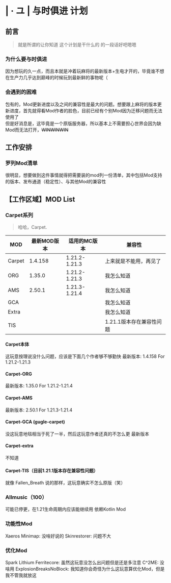 # | · ユ | 与时俱进 计划  
## 前言
> 就是所谓的让你知道 这个计划是干什么的 的一段话好吧嗯嗯  
### 为什么要与时俱进
因为想玩的久一点，而且本就是冲着玩麻将的最新版本+生电才开的，毕竟谁不想在生产力几乎达到巅峰的时候玩到最新鲜的事物呢（
### 会遇到的困难
包有的，Mod更新进度以及之间的兼容性是最大的问题。想要跟上麻将的版本更新进度，首先就得看Mod作者的脸色，目前已经有个别Mod因为迁移问题而无法使用了  
但是好消息是，这毕竟是一个原版服务器，所以基本上不需要担心世界会因为缺Mod而无法打开，~~WINWINWIN~~
## 工作安排
### 罗列Mod清单
很明显，想要做到这件事情就得把需要装的mod列一份清单，其中包括Mod支持的版本、发布通道（稳定性）、与其他Mod的兼容性  

## 【工作区域】MOD List
### Carpet系列
> 哈哈，Carpet.  

| MOD | 最新MOD版本 | 适用的MC版本 | 兼容性 |
| ---- | ----       |          ---- | ----   |
| Carpet | 1.4.158 | 1.21.2-1.21.3 | 上来就是不能用，再见了 |
| ORG | 1.35.0 | 1.21.2-1.21.3 | 我怎么知道 |
| AMS | 2.50.1 | 1.21.3-1.21.4 | 我怎么知道 |
| GCA |          |               | 我怎么知道 |
| Extra |          |               | 我怎么知道 |
| TIS |          |               | 1.21.1版本存在兼容性问题 |

#### Carpet本体
这玩意按理说没什么问题，应该是下面几个作者够不够勤快
最新版本: 1.4.158 For 1.21.2-1.21.3
#### Carpet-ORG
最新版本: 1.35.0 For 1.21.2-1.21.4
#### Carpet-AMS
最新版本: 2.50.1 For 1.21.3-1.21.4
#### Carpet-GCA (gugle-carpet)
没这玩意地毯相当于死了一半，然后这玩意作者还真的不怎么更
最新版本 
#### Carpet-extra
不知道
#### Carpet-TIS（目前1.21.1版本存在兼容性问题）
就像 Fallen_Breath 说的那样，这玩意确实不怎么原版（笑）
### Allmusic（100）
可能已停更，在1.21生命周期内应该能继续用
依赖Kotlin Mod
### 功能性Mod
Xaeros Minimap: 没啥好说的
Skinrestorer: 问题不大
### 优化Mod
Spark
Lithium
Ferritecore: 虽然这玩意没怎么出问题但是还是多注意
C^2ME: 没啥用
ExplosionBreaksNoBlock: 我知道你会奇怪为什么这玩意算优化Mod，但是我不管我就放这
